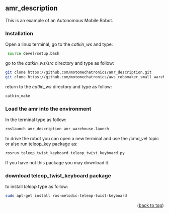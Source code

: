 

<!-- GETTING STARTED -->
## amr_description

This is an example of an Autonomous Mobile Robot.

### Installation

Open a linux terminal, go to the _catkin_ws_ and type:

```sh 
 source devel/setup.bash  
  ```
go to the _catkin_ws/src_ directory and type as follow:

  ```sh
  git clone https://github.com/motomechatronics/amr_description.git
  git clone https://github.com/motomechatronics/aws_robomaker_small_warehouse_world.git
  
  ```
return to the _catlin_ws_ directory and type as follow:

  ```sh
  catkin_make
  
  ```
### Load the amr into the environment
In the terminal type as follow:
  ```sh
roslaunch amr_description amr_warehouse.launch  
  
  ```
to drive the robot you can open a new terminal and use the /cmd_vel topic or also run teleop_key package as:

  ```sh
rosrun teleop_twist_keyboard teleop_twist_keyboard.py

  
  ```
If you have not this package you may download it.
### download teleop_twist_keyboard package
to install _teleop_ type as follow:

  ```sh
sudo apt-get install ros-melodic-teleop-twist-keyboard
  
  ```

<p align="right">(<a href="#top">back to top</a>)</p>
